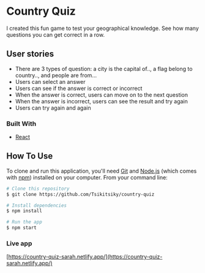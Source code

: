 # Country Quiz
I created this fun game to test your geographical knowledge. See how many questions you can get correct in a row.

## User stories

-   There are 3 types of question: a city is the capital of.., a flag belong to country.., and people are from...
-   Users can select an answer
-   Users can see if the answer is correct or incorrect
-   When the answer is correct, users can move on to the next question
-   When the answer is incorrect, users can see the result and try again
-   Users can try again and again

### Built With

-   [React](https://reactjs.org/)


## How To Use

<!-- Example: -->

To clone and run this application, you'll need [Git](https://git-scm.com) and [Node.js](https://nodejs.org/en/download/) (which comes with [npm](http://npmjs.com)) installed on your computer. From your command line:

```bash
# Clone this repository
$ git clone https://github.com/Tsikitsiky/country-quiz

# Install dependencies
$ npm install

# Run the app
$ npm start
```

### Live app

[https://country-quiz-sarah.netlify.app/](https://country-quiz-sarah.netlify.app/)
